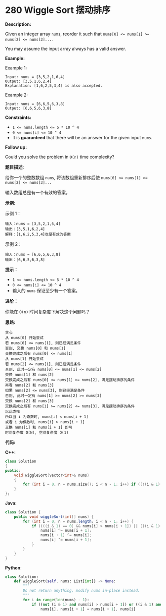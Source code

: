 # 280 Wiggle Sort 摆动排序

__Description:__

Given an integer array `nums`, reorder it such that `nums[0] <= nums[1] >= nums[2] <= nums[3]...`.

You may assume the input array always has a valid answer.

__Example:__

Example 1:

```text
Input: nums = [3,5,2,1,6,4]
Output: [3,5,1,6,2,4]
Explanation: [1,6,2,5,3,4] is also accepted.
```

Example 2:

```text
Input: nums = [6,6,5,6,3,8]
Output: [6,6,5,6,3,8]
```

__Constraints:__

- `1 <= nums.length <= 5 * 10 ^ 4`
- `0 <= nums[i] <= 10 ^ 4`
- It is __guaranteed__ that there will be an answer for the given input `nums`.

__Follow up:__

Could you solve the problem in `O(n)` time complexity?

__题目描述:__

给你一个的整数数组 `nums`, 将该数组重新排序后使 `nums[0] <= nums[1] >= nums[2] <= nums[3]...`

输入数组总是有一个有效的答案。

__示例:__

示例 1：

```text
输入：nums = [3,5,2,1,6,4]
输出：[3,5,1,6,2,4]
解释：[1,6,2,5,3,4]也是有效的答案
```

示例 2：

```text
输入：nums = [6,6,5,6,3,8]
输出：[6,6,5,6,3,8]
```

__提示：__

- `1 <= nums.length <= 5 * 10 ^ 4`
- `0 <= nums[i] <= 10 ^ 4`
- 输入的 `nums` 保证至少有一个答案。

__进阶：__

你能在 `O(n)` 时间复杂度下解决这个问题吗？

__思路:__

```text
贪心
从 nums[0] 开始尝试
若 nums[0] <= nums[1], 则已经满足条件
否则, 交换 nums[0] 和 nums[1]
交换完成之后有 nums[0] <= nums[1]
从 nums[1] 开始尝试
若 nums[2] <= nums[1], 则已经满足条件
否则, 此时一定有 nums[0] <= nums[1] <= nums[2]
交换 nums[1] 和 nums[2]
交换完成之后有 nums[0] <= nums[1] >= nums[2], 满足摆动排序的条件
再看 nums[2] 和 nums[3]
如果 nums[2] <= nums[3], 则已经满足条件
否则, 此时一定有 nums[1] >= nums[2] >= nums[3]
交换 nums[2] 和 nums[3]
交换完成之后有 nums[1] >= nums[2] <= nums[3], 满足摆动排序的条件
以此类推
所以当 i 为奇数时, nums[i] < nums[i + 1]
或者 i 为偶数时, nums[i] > nums[i + 1]  
交换 nums[i] 和 nums[i + 1] 即可
时间复杂度 O(N), 空间复杂度 O(1)
```

__代码:__

__C++__:

```C++
class Solution 
{
public:
    void wiggleSort(vector<int>& nums) 
    {
        for (int i = 0, n = nums.size(); i < n - 1; i++) if ((!(i & 1) and nums[i] > nums[i + 1]) or ((i & 1) and nums[i] < nums[i + 1])) swap(nums[i], nums[i + 1]);
    }
};
```

__Java__:

```Java
class Solution {
    public void wiggleSort(int[] nums) {
        for (int i = 0, n = nums.length; i < n - 1; i++) {
            if ((((i & 1) == 0) && nums[i] > nums[i + 1]) || (((i & 1) == 1) && nums[i] < nums[i + 1])) {
                nums[i] ^= nums[i + 1];
                nums[i + 1] ^= nums[i];
                nums[i] ^= nums[i + 1];
            }
        }
    }
}
```

__Python__:

```Python
class Solution:
    def wiggleSort(self, nums: List[int]) -> None:
        """
        Do not return anything, modify nums in-place instead.
        """
        for i in range(len(nums) - 1):
            if ((not (i & 1) and nums[i] > nums[i + 1]) or ((i & 1) and nums[i] < nums[i + 1])):
                nums[i], nums[i + 1] = nums[i + 1], nums[i]
```
